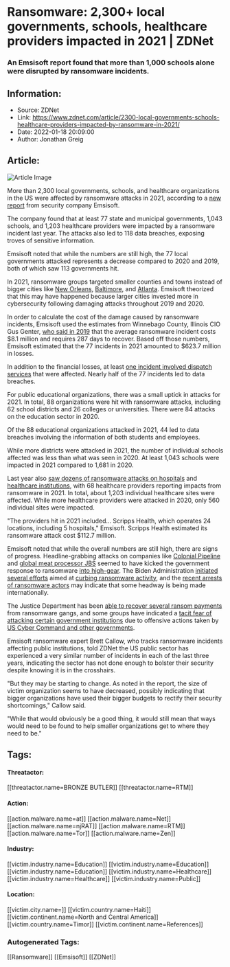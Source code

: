 # Ransomware: 2,300+ local governments, schools, healthcare providers impacted in 2021 | ZDNet
### An Emsisoft report found that more than 1,000 schools alone were disrupted by ransomware incidents.

## Information:
+ Source: ZDNet
+ Link: https://www.zdnet.com/article/2300-local-governments-schools-healthcare-providers-impacted-by-ransomware-in-2021/
+ Date: 2022-01-18 20:09:00
+ Author: Jonathan Greig


## Article:
![Article Image](https://www.zdnet.com/a/img/resize/4a06d1168f3d7d2de8b19b89aac91b5769f6dc16/2022/01/18/3f0faa93-f8cb-4509-b6d8-fc5216afde09/shutterstock-611317976.jpg?width=770&height=578&fit=crop&auto=webp)

More than 2,300 local governments, schools, and healthcare organizations in the US were affected by ransomware attacks in 2021, according to a [new report](https://blog.emsisoft.com/en/40813/the-state-of-ransomware-in-the-us-report-and-statistics-2021/) from security company Emsisoft. 

The company found that at least 77 state and municipal governments, 1,043 schools, and 1,203 healthcare providers were impacted by a ransomware incident last year. The attacks also led to 118 data breaches, exposing troves of sensitive information. 

Emsisoft noted that while the numbers are still high, the 77 local governments attacked represents a decrease compared to 2020 and 2019, both of which saw 113 governments hit. 


In 2021, ransomware groups targeted smaller counties and towns instead of bigger cities like [New Orleans](https://www.zdnet.com/article/new-orleans-hit-by-ransomware-city-employees-told-to-turn-off-computers/), [Baltimore](https://www.zdnet.com/article/cyberattack-disrupted-baltimore-emergency-responders/), and [Atlanta](https://www.zdnet.com/article/atlanta-hit-by-ransomware-attack-also-fell-victim-to-leaked-nsa-exploits/). Emsisoft theorized that this may have happened because larger cities invested more in cybersecurity following damaging attacks throughout 2019 and 2020. 

In order to calculate the cost of the damage caused by ransomware incidents, Emsisoft used the estimates from Winnebago County, Illinois CIO Gus Genter, [who said in 2019](https://www.mystateline.com/news/local-news/winnebago-county-it-experts-talk-cyber-security-amid-rps-breach/) that the average ransomware incident costs $8.1 million and requires 287 days to recover. Based off those numbers, Emsisoft estimated that the 77 incidents in 2021 amounted to $623.7 million in losses. 

In addition to the financial losses, at least [one incident involved dispatch services](https://www.zdnet.com/article/ransomware-groups-continue-assault-on-healthcare-orgs-as-covid-19-infections-increase/) that were affected. Nearly half of the 77 incidents led to data breaches.

For public educational organizations, there was a small uptick in attacks for 2021. In total, 88 organizations were hit with ransomware attacks, including 62 school districts and 26 colleges or universities. There were 84 attacks on the education sector in 2020. 






Of the 88 educational organizations attacked in 2021, 44 led to data breaches involving the information of both students and employees. 

While more districts were attacked in 2021, the number of individual schools affected was less than what was seen in 2020. At least 1,043 schools were impacted in 2021 compared to 1,681 in 2020. 

Last year also [saw dozens of ransomware attacks on hospitals](https://www.zdnet.com/article/fbi-releases-alert-about-hive-ransomware-after-attack-on-hospital-system/) and [healthcare institutions](https://www.zdnet.com/article/healthcare-orgs-in-california-arizona-send-out-breach-notice-letters-for-nearly-150000-after-ssns-accessed-during-ransomware-attacks/), with 68 healthcare providers reporting impacts from ransomware in 2021. In total, about 1,203 individual healthcare sites were affected. While more healthcare providers were attacked in 2020, only 560 individual sites were impacted. 


"The providers hit in 2021 included... Scripps Health, which operates 24 locations, including 5 hospitals," Emsisoft. Scripps Health estimated its ransomware attack cost $112.7 million.

Emsisoft noted that while the overall numbers are still high, there are signs of progress. Headline-grabbing attacks on companies like [Colonial Pipeline](https://www.zdnet.com/article/colonial-pipeline-ransomware-attack-everything-you-need-to-know/) and [global meat processor JBS](https://www.zdnet.com/article/jbs-usa-cyber-attack-affecting-north-american-and-australian-systems/) seemed to have kicked the government response to ransomware [into high-gear](https://www.zdnet.com/article/the-white-house-is-having-a-big-meeting-about-fighting-ransomware-it-didnt-invite-russia/). The Biden Administration [initiated several efforts](https://www.zdnet.com/article/white-house-to-convene-30-country-cybersecurity-meeting/) aimed at [curbing ransomware activity](https://www.zdnet.com/article/white-house-urges-mayors-to-meet-with-state-cybersecurity-officials-on-ransomware/), and the [recent arrests of ransomware actors](https://www.zdnet.com/article/white-house-says-person-behind-colonial-pipeline-ransomware-attack-nabbed-during-russian-raid/) may indicate that some headway is being made internationally. 

The Justice Department has been [able to recover several ransom payments](https://www.zdnet.com/article/majority-of-ransom-paid-by-colonial-pipeline-seized-and-returned-by-doj/) from ransomware gangs, and some groups have indicated a [tacit fear of attacking certain government institutions](https://www.bleepingcomputer.com/news/security/ransomware-gang-coughs-up-decryptor-after-realizing-they-hit-the-police/) due to offensive actions taken by [US Cyber Command and other governments](https://www.zdnet.com/article/multiple-governments-involved-in-coordinated-takedown-of-revil-ransomware-group-reuters/). 

Emsisoft ransomware expert Brett Callow, who tracks ransomware incidents affecting public institutions, told ZDNet the US public sector has experienced a very similar number of incidents in each of the last three years, indicating the sector has not done enough to bolster their security despite knowing it is in the crosshairs. 

"But they may be starting to change. As noted in the report, the size of victim organization seems to have decreased, possibly indicating that bigger organizations have used their bigger budgets to rectify their security shortcomings," Callow said.

"While that would obviously be a good thing, it would still mean that ways would need to be found to help smaller organizations get to where they need to be."





## Tags:

#### Threatactor:
[[threatactor.name=BRONZE BUTLER]] [[threatactor.name=RTM]]

#### Action:
[[action.malware.name=at]] [[action.malware.name=Net]] [[action.malware.name=njRAT]] [[action.malware.name=RTM]] [[action.malware.name=Tor]] [[action.malware.name=Zen]]

#### Industry:
[[victim.industry.name=Education]] [[victim.industry.name=Education]] [[victim.industry.name=Education]] [[victim.industry.name=Healthcare]] [[victim.industry.name=Healthcare]] [[victim.industry.name=Public]]

#### Location:
[[victim.city.name=]] [[victim.country.name=Haiti]] [[victim.continent.name=North and Central America]] [[victim.country.name=Timor]] [[victim.continent.name=References]]

### Autogenerated Tags:
[[Ransomware]] [[Emsisoft]] [[ZDNet]]

